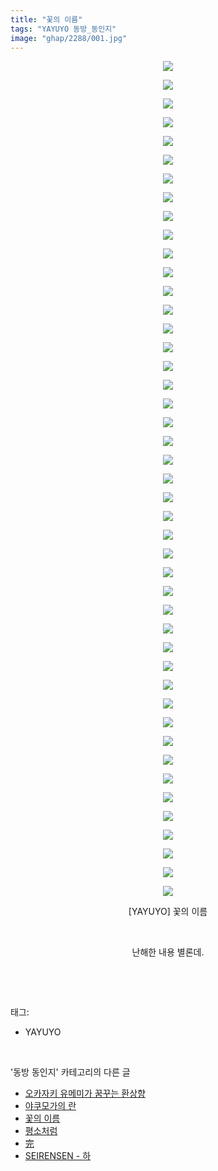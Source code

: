 ```yaml
---
title: "꽃의 이름"
tags: "YAYUYO 동방_동인지"
image: "ghap/2288/001.jpg"
---
```

<div class="article">
<p style="text-align: center; clear: none; float: none;"><img src="{{ site.nasurl }}/ghap/2288/001.jpg"/></p>
<p style="text-align: center; clear: none; float: none;"><img src="{{ site.nasurl }}/ghap/2288/002.jpg"/></p>
<p style="text-align: center; clear: none; float: none;"><img src="{{ site.nasurl }}/ghap/2288/003.jpg"/></p>
<p style="text-align: center; clear: none; float: none;"><img src="{{ site.nasurl }}/ghap/2288/004.jpg"/></p>
<p style="text-align: center; clear: none; float: none;"><img src="{{ site.nasurl }}/ghap/2288/005.jpg"/></p>
<p style="text-align: center; clear: none; float: none;"><img src="{{ site.nasurl }}/ghap/2288/006.jpg"/></p>
<p style="text-align: center; clear: none; float: none;"><img src="{{ site.nasurl }}/ghap/2288/007.jpg"/></p>
<p style="text-align: center; clear: none; float: none;"><img src="{{ site.nasurl }}/ghap/2288/008.jpg"/></p>
<p style="text-align: center; clear: none; float: none;"><img src="{{ site.nasurl }}/ghap/2288/009.jpg"/></p>
<p style="text-align: center; clear: none; float: none;"><img src="{{ site.nasurl }}/ghap/2288/010.jpg"/></p>
<p style="text-align: center; clear: none; float: none;"><img src="{{ site.nasurl }}/ghap/2288/011.jpg"/></p>
<p style="text-align: center; clear: none; float: none;"><img src="{{ site.nasurl }}/ghap/2288/012.jpg"/></p>
<p style="text-align: center; clear: none; float: none;"><img src="{{ site.nasurl }}/ghap/2288/013.jpg"/></p>
<p style="text-align: center; clear: none; float: none;"><img src="{{ site.nasurl }}/ghap/2288/014.jpg"/></p>
<p style="text-align: center; clear: none; float: none;"><img src="{{ site.nasurl }}/ghap/2288/015.jpg"/></p>
<p style="text-align: center; clear: none; float: none;"><img src="{{ site.nasurl }}/ghap/2288/016.jpg"/></p>
<p style="text-align: center; clear: none; float: none;"><img src="{{ site.nasurl }}/ghap/2288/017.jpg"/></p>
<p style="text-align: center; clear: none; float: none;"><img src="{{ site.nasurl }}/ghap/2288/018.jpg"/></p>
<p style="text-align: center; clear: none; float: none;"><img src="{{ site.nasurl }}/ghap/2288/019.jpg"/></p>
<p style="text-align: center; clear: none; float: none;"><img src="{{ site.nasurl }}/ghap/2288/020.jpg"/></p>
<p style="text-align: center; clear: none; float: none;"><img src="{{ site.nasurl }}/ghap/2288/021.jpg"/></p>
<p style="text-align: center; clear: none; float: none;"><img src="{{ site.nasurl }}/ghap/2288/022.jpg"/></p>
<p style="text-align: center; clear: none; float: none;"><img src="{{ site.nasurl }}/ghap/2288/023.jpg"/></p>
<p style="text-align: center; clear: none; float: none;"><img src="{{ site.nasurl }}/ghap/2288/024.jpg"/></p>
<p style="text-align: center; clear: none; float: none;"><img src="{{ site.nasurl }}/ghap/2288/025.jpg"/></p>
<p style="text-align: center; clear: none; float: none;"><img src="{{ site.nasurl }}/ghap/2288/026.jpg"/></p>
<p style="text-align: center; clear: none; float: none;"><img src="{{ site.nasurl }}/ghap/2288/027.jpg"/></p>
<p style="text-align: center; clear: none; float: none;"><img src="{{ site.nasurl }}/ghap/2288/028.jpg"/></p>
<p style="text-align: center; clear: none; float: none;"><img src="{{ site.nasurl }}/ghap/2288/029.jpg"/></p>
<p style="text-align: center; clear: none; float: none;"><img src="{{ site.nasurl }}/ghap/2288/030.jpg"/></p>
<p style="text-align: center; clear: none; float: none;"><img src="{{ site.nasurl }}/ghap/2288/031.jpg"/></p>
<p style="text-align: center; clear: none; float: none;"><img src="{{ site.nasurl }}/ghap/2288/032.jpg"/></p>
<p style="text-align: center; clear: none; float: none;"><img src="{{ site.nasurl }}/ghap/2288/033.jpg"/></p>
<p style="text-align: center; clear: none; float: none;"><img src="{{ site.nasurl }}/ghap/2288/034.jpg"/></p>
<p style="text-align: center; clear: none; float: none;"><img src="{{ site.nasurl }}/ghap/2288/035.jpg"/></p>
<p style="text-align: center; clear: none; float: none;"><img src="{{ site.nasurl }}/ghap/2288/036.jpg"/></p>
<p style="text-align: center; clear: none; float: none;"><img src="{{ site.nasurl }}/ghap/2288/037.jpg"/></p>
<p style="text-align: center; clear: none; float: none;"><img src="{{ site.nasurl }}/ghap/2288/038.jpg"/></p>
<p style="text-align: center; clear: none; float: none;"><img src="{{ site.nasurl }}/ghap/2288/039.jpg"/></p>
<p style="text-align: center; clear: none; float: none;"><img src="{{ site.nasurl }}/ghap/2288/040.jpg"/></p>
<p style="text-align: center; clear: none; float: none;"><img src="{{ site.nasurl }}/ghap/2288/041.jpg"/></p>
<p style="text-align: center; clear: none; float: none;"><img src="{{ site.nasurl }}/ghap/2288/042.jpg"/></p>
<p style="text-align: center; clear: none; float: none;"><img src="{{ site.nasurl }}/ghap/2288/043.jpg"/></p>
<p style="text-align: center; clear: none; float: none;"><img src="{{ site.nasurl }}/ghap/2288/044.jpg"/></p>
<p style="text-align: center; clear: none; float: none;"><img src="{{ site.nasurl }}/ghap/2288/045.jpg"/></p>
<p style="text-align: center; clear: none; float: none;">[YAYUYO] 꽃의 이름</p>
<p style="text-align: center; clear: none; float: none;"><br/></p>
<p style="text-align: center; clear: none; float: none;">난해한 내용 별론데.</p>
<p><br/></p>
</div><br/>
<div class="tagTrail">
<p>태그: </p>
<ul>
<li>YAYUYO</li>
</ul>
</div><br/>
<div class="another">
<p>'동방 동인지' 카테고리의 다른 글</p>
<ul>
<li><a href="/2016-09-23-ghap_2291">오카자키 유메미가 꿈꾸는 환상향</a></li>
<li><a href="/2016-09-22-ghap_2289">야쿠모가의 란</a></li>
<li><a href="/2016-09-22-ghap_2288">꽃의 이름</a></li>
<li><a href="/2016-09-22-ghap_2287">평소처럼</a></li>
<li><a href="/2016-09-22-ghap_2286">完</a></li>
<li><a href="/2016-09-22-ghap_2285">SEIRENSEN - 하</a></li>
</ul>
</div><br/>
<div class="cb_module cb_fluid">
<div class="cb_wrt cb_profile">
</div><!-- commentList close -->
</div><br/>
